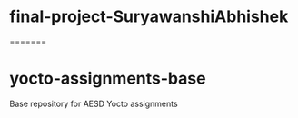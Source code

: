
# final-project-SuryawanshiAbhishek
=======
# yocto-assignments-base
Base repository for AESD Yocto assignments

